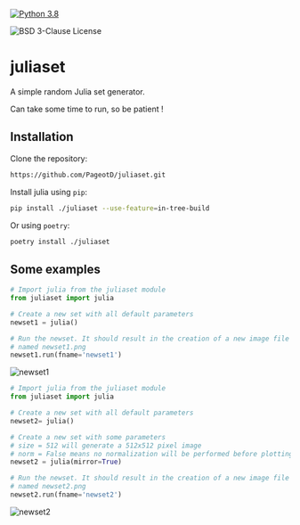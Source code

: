 [![Python 3.8](https://github.com/PageotD/juliaset/actions/workflows/python3-8.yaml/badge.svg?branch=develop)](https://github.com/PageotD/juliaset/actions/workflows/python3-8.yaml)

![BSD 3-Clause License](https://img.shields.io/badge/%20License%20-BSD%203--Clause-informational)

# juliaset
A simple random Julia set generator.

Can take some time to run, so be patient !

## Installation

Clone the repository:
```bash
https://github.com/PageotD/juliaset.git
```

Install julia using `pip`:
```bash
pip install ./juliaset --use-feature=in-tree-build
```

Or using `poetry`:
```bash
poetry install ./juliaset
```

## Some examples

```python
# Import julia from the juliaset module
from juliaset import julia

# Create a new set with all default parameters
newset1 = julia()

# Run the newset. It should result in the creation of a new image file
# named newset1.png
newset1.run(fname='newset1')
```

![newset1](https://github.com/PageotD/juliaset/blob/develop/docs/images/juliaset-output-example.png)

```python
# Import julia from the juliaset module
from juliaset import julia

# Create a new set with all default parameters
newset2= julia()

# Create a new set with some parameters
# size = 512 will generate a 512x512 pixel image
# norm = False means no normalization will be performed before plotting
newset2 = julia(mirror=True)

# Run the newset. It should result in the creation of a new image file
# named newset2.png
newset2.run(fname='newset2')
```

![newset2](https://github.com/PageotD/juliaset/blob/develop/docs/images/juliaset-output-mirror-example.png)